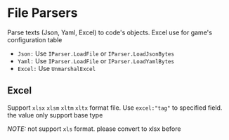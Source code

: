 # File Parsers

Parse texts (Json, Yaml, Excel) to code's objects. Excel use for game's configuration table

* `Json:` Use `IParser.LoadFile` or `IParser.LoadJsonBytes`
* `Yaml:` Use `IParser.LoadFile` or `IParser.LoadYamlBytes`
* `Excel:` Use `UnmarshalExcel`

## Excel

Support `xlsx` `xlsm` `xltm` `xltx` format file.
Use `excel:"tag"` to specified field.
the value only support base type

*NOTE:* not support `xls` format. please convert to xlsx before
